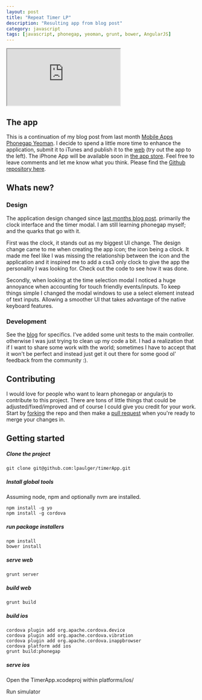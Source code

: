 ```yaml
---
layout: post
title: "Repeat Timer LP"
description: "Resulting app from blog post"
category: javascript
tags: [javascript, phonegap, yeoman, grunt, bower, AngularJS]
---
```


<iframe src="http://lucaspaulger.com/timerApp/#/" class="mobile-app"></iframe>

## The app

This is a continuation of my blog post from last month [Mobile Apps Phonegap Yeoman](/javascript/2013/09/25/Mobile-apps-Phonegap-Yeoman/). I decide to spend a little more time to enhance the application, submit it to iTunes and publish it to the [web](/timerApp/) (try out the app to the left). The iPhone App will be available soon in [the app store](https://itunes.apple.com/us/app/repeat-timer-lp/id730948498?ls=1&mt=8). Feel free to leave comments and let me know what you think. Please find the [Github repository here](https://github.com/lpaulger/timerApp).

## Whats new?

### Design

The application design changed since [last months blog post](/javascript/2013/09/25/Mobile-apps-Phonegap-Yeoman/). primarily the clock interface and the timer modal.  I am still learning phonegap myself; and the quarks that go with it.

First was the clock, it stands out as my biggest UI change. The design change came to me when creating the app icon; the icon being a clock. It made me feel like I was missing the relationship between the icon and the application and it inspired me to add a css3 only clock to give the app the personality I was looking for.  Check out the code to see how it was done.

Secondly, when looking at the time selection modal I noticed a huge annoyance when accounting for touch friendly events/inputs. To keep things simple I changed the modal windows to use a select element instead of text inputs.  Allowing a smoother UI that takes advantage of the native keyboard features.

### Development

See the [blog](/javascript/2013/09/25/Mobile-apps-Phonegap-Yeoman/) for specifics. I've added some unit tests to the main controller. otherwise I was just trying to clean up my code a bit. I had a realization that if I want to share some work with the world; sometimes I have to accept that it won't be perfect and instead just get it out there for some good ol' feedback from the community :).

## Contributing

I would love for people who want to learn phonegap or angularjs to contribute to this project.  There are tons of little things that could be adjusted/fixed/improved and of course I could give you credit for your work. Start by [forking](https://github.com/lpaulger/timerApp/fork) the repo and then make a [pull request](https://github.com/lpaulger/timerApp/pulls) when you're ready to merge your changes in.

## Getting started

##### Clone the project

    git clone git@github.com:lpaulger/timerApp.git

##### Install global tools
Assuming node, npm and optionally nvm are installed.
    
    npm install -g yo
    npm install -g cordova

##### run package installers
    
    npm install
    bower install

##### serve web
    
    grunt server

##### build web

    grunt build

##### build ios
    
    cordova plugin add org.apache.cordova.device
    cordova plugin add org.apache.cordova.vibration
    cordova plugin add org.apache.cordova.inappbrowser
    cordova platform add ios
    grunt build:phonegap    

##### serve ios

Open the TimerApp.xcodeproj within platforms/ios/

Run simulator
